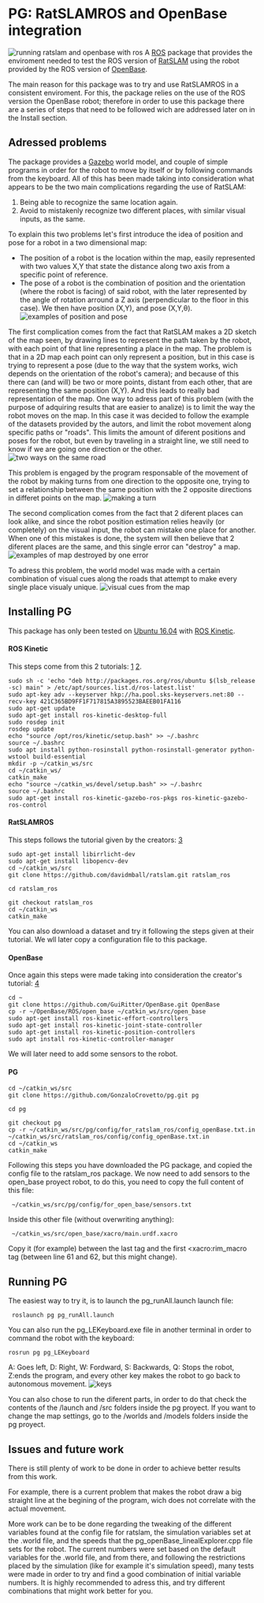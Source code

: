 # PG: RatSLAMROS and OpenBase integration
![running ratslam and openbase with ros](images/Running1.png)
A [ROS](https://www.ros.org/) package that provides the enviroment needed to test the ROS version of [RatSLAM](https://github.com/davidmball/ratslam/blob/wiki/RatSLAMROS.md) using the robot provided by the ROS version of [OpenBase](https://github.com/GuiRitter/OpenBase).

The main reason for this package was to try and use RatSLAMROS in a consistent enviroment. For this, the package relies on the use of the ROS version the OpenBase robot; therefore in order to use this package there are a series of steps that need to be followed wich are addressed later on in the Install section. 

## Adressed problems

The package provides a [Gazebo](http://gazebosim.org/) world  model, and couple of simple programs in order for the robot to move by itself or by following commands from the keyboard. All of this has been made taking into consideration what appears to be the two main complications regarding the use of RatSLAM:
1. Being able to recognize the same location again.
2. Avoid to mistakenly recognize two different places, with similar visual inputs, as the same.

To explain this two problems let's first introduce the idea of position and pose for a robot in a two dimensional map:
- The position of a robot is the location within the map, easily represented with two values X,Y that state the distance along two axis from a specific point of reference.
- The pose of a robot is the combination of position and the orientation (where the robot is facing) of said robot, with the later represented by the angle of rotation arround a Z axis (perpendicular to the floor in this case).
We then have position (X,Y), and pose (X,Y,θ).
![examples of position and pose](images/PositionAndPose.png)

The first complication comes from the fact that RatSLAM makes a 2D sketch of the map seen, by drawing lines to represent the path taken by the robot, with each point of that line representing a place in the map. The problem is that in a 2D map each point can only represent a position, but in this case is trying to represent a pose (due to the way that the system works, wich depends on the orientation of the robot's camera); and because of this there can (and will) be two or more points, distant from each other, that are representing the same position (X,Y). And this leads to really bad representation of the map.
One way to adress part of this problem (with the purpose of adquiring results that are easier to analize) is to limit the way the robot moves on the map. In this case it was decided to follow the example of the datasets provided by the autors, and limit the robot movement along specific paths or "roads". This limits the amount of diferent positions and poses for the robot, but even by traveling in a straight line, we still need to know if we are going one direction or the other.
![two ways on the same road](images/oppositeDirection.png)

This problem is engaged by the program responsable of the movement of the robot by making turns from one direction to the opposite one, trying to set a relationship between the same position with the 2 opposite directions in differet points on the map.
![making a turn](images/AfterTheTurn.png)

The second complication comes from the fact that 2 diferent places can look alike, and since the robot position estimation relies heavily (or completely) on the visual input, the robot can mistake one place for another.
When one of this mistakes is done, the system will then believe that 2 diferent places are the same, and this single error can "destroy" a map.
![examples of map destroyed by one error](images/MapDestruction.png)

To adress this problem, the world model was made with a certain combination of visual cues along the roads that attempt to make every single place visualy unique.
![visual cues from the map](images/VisualCues.png)

## Installing PG
This package has only been tested on [Ubuntu 16.04](http://releases.ubuntu.com/16.04/) with [ROS Kinetic](http://wiki.ros.org/kinetic).

#### ROS Kinetic
This steps come from this 2 tutorials: [1](http://wiki.ros.org/kinetic/Installation/Ubuntu)
[2](http://wiki.ros.org/ROS/Tutorials/InstallingandConfiguringROSEnvironment).
```
sudo sh -c 'echo "deb http://packages.ros.org/ros/ubuntu $(lsb_release -sc) main" > /etc/apt/sources.list.d/ros-latest.list'
sudo apt-key adv --keyserver hkp://ha.pool.sks-keyservers.net:80 --recv-key 421C365BD9FF1F717815A3895523BAEEB01FA116
sudo apt-get update
sudo apt-get install ros-kinetic-desktop-full
sudo rosdep init
rosdep update
echo "source /opt/ros/kinetic/setup.bash" >> ~/.bashrc
source ~/.bashrc
sudo apt install python-rosinstall python-rosinstall-generator python-wstool build-essential
mkdir -p ~/catkin_ws/src
cd ~/catkin_ws/
catkin_make
echo "source ~/catkin_ws/devel/setup.bash" >> ~/.bashrc
source ~/.bashrc
sudo apt-get install ros-kinetic-gazebo-ros-pkgs ros-kinetic-gazebo-ros-control
```
#### RatSLAMROS
This steps follows the tutorial given by the creators: [3](https://github.com/davidmball/ratslam/blob/wiki/RatSLAMROS.md
)
```
sudo apt-get install libirrlicht-dev
sudo apt-get install libopencv-dev
cd ~/catkin_ws/src
git clone https://github.com/davidmball/ratslam.git ratslam_ros
                                                                            cd ratslam_ros
                                                                            git checkout ratslam_ros
cd ~/catkin_ws
catkin_make
```
You can also download a dataset and try it following the steps given at their tutorial.
We wll later copy a configuration file to this package.

#### OpenBase
Once again this steps were made taking into consideration the creator's tutorial:  [4](https://github.com/GuiRitter/OpenBase
)
```
cd ~
git clone https://github.com/GuiRitter/OpenBase.git OpenBase
cp -r ~/OpenBase/ROS/open_base ~/catkin_ws/src/open_base
sudo apt-get install ros-kinetic-effort-controllers
sudo apt-get install ros-kinetic-joint-state-controller
sudo apt-get install ros-kinetic-position-controllers
sudo apt install ros-kinetic-controller-manager
```
We will later need to add some sensors to the robot.

#### PG
```
cd ~/catkin_ws/src
git clone https://github.com/GonzaloCrovetto/pg.git pg
                                                                            cd pg
                                                                            git checkout pg
cp -r ~/catkin_ws/src/pg/config/for_ratslam_ros/config_openBase.txt.in ~/catkin_ws/src/ratslam_ros/config/config_openBase.txt.in
cd ~/catkin_ws
catkin_make
```
Following this steps you have downloaded the PG package, and copied the config file to the ratslam_ros package.
We now need to add sensors to the open_base proyect robot, to do this, you need to copy the full content of this file:
```
 ~/catkin_ws/src/pg/config/for_open_base/sensors.txt
```
Inside this other file (without overwriting anything):
```
 ~/catkin_ws/src/open_base/xacro/main.urdf.xacro
```
Copy it (for example) between the last </joint> tag and the first <xacro:rim_macro tag (between line 61 and 62, but this might change).

## Running PG

The easiest way to try it, is to launch the pg_runAll.launch launch file:
```
 roslaunch pg pg_runAll.launch
```
You can also run the pg_LEKeyboard.exe file in another terminal in order to command the robot with the keyboard:
```
rosrun pg pg_LEKeyboard
```
A: Goes left, D: Right, W: Fordward, S: Backwards, Q: Stops the robot, Z:ends the program, and every other key makes the robot to go back to autonomous movement.
![keys](images/keys.png)

You can also chose to run the diferent parts, in order to do that check the contents of the /launch and /src folders inside the pg proyect.
If you want to change the map settings, go to the /worlds and /models folders inside the pg proyect.

## Issues and future work

There is still plenty of work to be done in order to achieve better results from this work. 

For example, there is a current problem that makes the robot draw a big straight line at the begining of the program, wich does not correlate with the actual movement.

More work can be to be done regarding the tweaking of the different variables found at the config file for ratslam, the simulation variables set at the .world file, and the speeds that the pg_openBase_linealExplorer.cpp file sets for the robot.
The current numbers were set based on the default variables for the .world file, and from there, and following the restrictions placed by the simulation (like for example it's simulation speed), many tests were made in order to try and find a good combination of initial variable numbers. 
It is highly recommended to adress this, and try different combinations that might work better for you.

